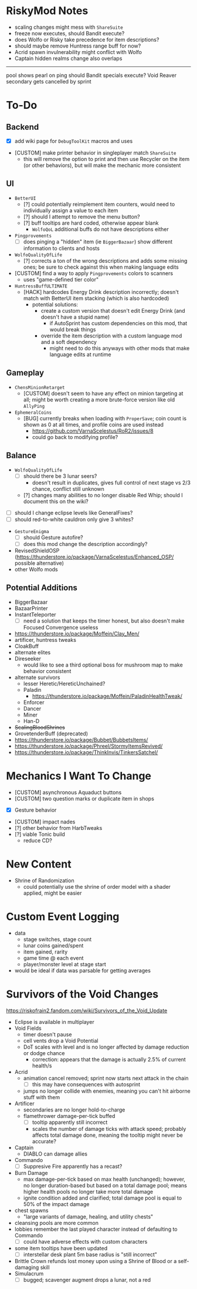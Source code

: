 # RiskyMod Notes
- scaling changes might mess with `ShareSuite`
- freeze now executes, should Bandit execute?
- does Wolfo or Risky take precedence for item descriptions?
- should maybe remove Huntress range buff for now?
- Acrid spawn invulnerability might conflict with Wolfo
- Captain hidden realms change also overlaps
___

pool shows pearl on ping
should Bandit specials execute?
Void Reaver secondary gets cancelled by sprint

# To-Do
## Backend
- [X] add wiki page for `DebugToolKit` macros and uses
- [CUSTOM] make printer behavior in singleplayer match `ShareSuite`
  - this will remove the option to print and then use Recycler on the item (or other behaviors), but will make the mechanic more consistent

## UI
- `BetterUI`
  - [?] could potentially reimplement item counters, would need to individually assign a value to each item
  - [?] should I attempt to remove the menu button?
  - [?] buff tooltips are hard coded, otherwise appear blank
    - `WolfoQoL` additional buffs do not have descriptions either
- `Pingprovements`
  - [ ] does pinging a "hidden" item (ie `BiggerBazaar`) show different information to clients and hosts
- `WolfoQualityOfLife`
  - [?] corrects a ton of the wrong descriptions and adds some missing ones; be sure to check against this when making language edits
- [CUSTOM] find a way to apply `Pingprovements` colors to scanners
  - uses "game-defined tier color"
- `HuntressBuffULTIMATE`
  - [HACK] hardcodes Energy Drink description incorrectly; doesn't match with BetterUI item stacking (which is also hardcoded)
    - potential solutions:
      - create a custom version that doesn't edit Energy Drink (and doesn't have a stupid name)
        - if AutoSprint has custom dependencies on this mod, that would break things
      - override the item description with a custom language mod and a soft dependency
        - might need to do this anyways with other mods that make language edits at runtime

## Gameplay
- `ChensMinionRetarget`
  - [CUSTOM] doesn't seem to have any effect on minion targeting at all; might be worth creating a more brute-force version like old `AllyPing`
- `EphemeralCoins`
  - [BUG] currently breaks when loading with `ProperSave`; coin count is shown as 0 at all times, and profile coins are used instead
    - https://github.com/VarnaScelestus/RoR2/issues/8
    - could go back to modifying profile?

## Balance
- `WolfoQualityOfLife`
  - [ ] should there be 3 lunar seers?
    - doesn't result in duplicates, gives full control of next stage vs 2/3 chance, conflict still unknown
  - [?] changes many abilities to no longer disable Red Whip; should I document this on the wiki?
- [ ] should I change eclipse levels like GeneralFixes?
- [ ] should red-to-white cauldron only give 3 whites?
- `GestureEnigma`
  - [ ] should Gesture autofire?
  - [ ] does this mod change the description accordingly?

- RevisedShieldOSP (https://thunderstore.io/package/VarnaScelestus/Enhanced_OSP/ possible alternative)
- other Wolfo mods

## Potential Additions
- BiggerBazaar
- BazaarPrinter
- InstantTeleporter
  - [ ] need a solution that keeps the timer honest, but also doesn't make Focused Convergence useless
- https://thunderstore.io/package/Moffein/Clay_Men/
- artificer, huntress tweaks
- CloakBuff
- alternate elites
- Direseeker
  - would like to see a third optional boss for mushroom map to make behavior consistent
- alternate survivors
  - lesser Heretic/HereticUnchained?
  - Paladin
    - https://thunderstore.io/package/Moffein/PaladinHealthTweak/
  - Enforcer
  - Dancer
  - Miner
  - Han-D
- ~~ScalingBloodShrines~~
- GrovetenderBuff (deprecated)
- https://thunderstore.io/package/Bubbet/BubbetsItems/
- https://thunderstore.io/package/Phreel/StormyItemsRevived/
- https://thunderstore.io/package/ThinkInvis/TinkersSatchel/

# Mechanics I Want To Change
- [CUSTOM] asynchronous Aquaduct buttons
- [CUSTOM] two question marks or duplicate item in shops
- [X] Gesture behavior
- [CUSTOM] impact nades
- [?] other behavior from HarbTweaks
- [?] viable Tonic build
  - reduce CD?

# New Content
- Shrine of Randomization
  - could potentially use the shrine of order model with a shader applied, might be easier

# Custom Event Logging
- data
  - stage switches, stage count
  - lunar coins gained/spent
  - item gained, rarity
  - game time @ each event
  - player/monster level at stage start
- would be ideal if data was parsable for getting averages

# Survivors of the Void Changes
https://riskofrain2.fandom.com/wiki/Survivors_of_the_Void_Update

- Eclipse is available in multiplayer
- Void Fields
  - timer doesn't pause
  - cell vents drop a Void Potential
  - DoT scales with level and is no longer affected by damage reduction or dodge chance
    - correction: appears that the damage is actually 2.5% of current health/s
- Acrid
  - animation cancel removed; sprint now starts next attack in the chain
    - [ ] this may have consequences with autosprint
  - jumps no longer collide with enemies, meaning you can't hit airborne stuff with them
- Artificer
  - secondaries are no longer hold-to-charge
  - flamethrower damage-per-tick buffed
    - [ ] tooltip apparently still incorrect
    - scales the number of damage ticks with attack speed; probably affects total damage done, meaning the tooltip might never be accurate?
- Captain
  - DIABLO can damage allies
- Commando
  - [ ] Suppresive Fire apparently has a recast?
- Burn Damage
  - max damage-per-tick based on max health (unchanged); however, no longer duration-based but based on a total damage pool; means higher health pools no longer take more total damage
  - ignite condition added and clarified; total damage pool is equal to 50% of the impact damage
- chest spawns
  - "large variants of damage, healing, and utility chests"
- cleansing pools are more common
- lobbies remember the last played character instead of defaulting to Commando
  - [ ] could have adverse effects with custom characters
- some item tooltips have been updated
  - [ ] interstellar desk plant 5m base radius is "still incorrect"
- Brittle Crown refunds lost money upon using a Shrine of Blood or a self-damaging skill
- Simulacrum
  - [ ] bugged; scavenger augment drops a lunar, not a red
